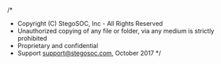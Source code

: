 /*
 * Copyright (C) StegoSOC, Inc - All Rights Reserved
 * Unauthorized copying of any file or folder, via any medium is strictly prohibited
 * Proprietary and confidential
 * Support <support@stegosoc.com>, October 2017
 */
